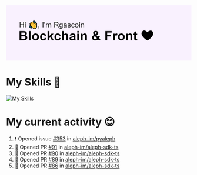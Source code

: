 <!--
**Rgascoin/Rgascoin** is a ✨ _special_ ✨ repository because its `README.md` (this file) appears on your GitHub profile.
-->

![image info](./header.png)


# My Skills 🌟

[![My Skills](https://skillicons.dev/icons?i=solidity,nextjs,tailwind,react,nodejs,ts,docker,jest,py,postgres,git,bash,cpp)](https://skillicons.dev)


# My current activity 😊

<!--START_SECTION:activity-->
1. ❗️ Opened issue [#353](https://github.com/aleph-im/pyaleph/issues/353) in [aleph-im/pyaleph](https://github.com/aleph-im/pyaleph)
2. 💪 Opened PR [#91](https://github.com/aleph-im/aleph-sdk-ts/pull/91) in [aleph-im/aleph-sdk-ts](https://github.com/aleph-im/aleph-sdk-ts)
3. 💪 Opened PR [#90](https://github.com/aleph-im/aleph-sdk-ts/pull/90) in [aleph-im/aleph-sdk-ts](https://github.com/aleph-im/aleph-sdk-ts)
4. 💪 Opened PR [#89](https://github.com/aleph-im/aleph-sdk-ts/pull/89) in [aleph-im/aleph-sdk-ts](https://github.com/aleph-im/aleph-sdk-ts)
5. 💪 Opened PR [#86](https://github.com/aleph-im/aleph-sdk-ts/pull/86) in [aleph-im/aleph-sdk-ts](https://github.com/aleph-im/aleph-sdk-ts)
<!--END_SECTION:activity-->

